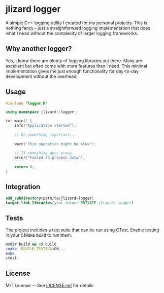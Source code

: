 # jlizard logger

A simple C++ logging utility I created for my personal projects. This is nothing fancy - just a straightforward logging implementation that does what I need without the complexity of larger logging frameworks.

## Why another logger?

Yes, I know there are plenty of logging libraries out there. Many are excellent but often come with more features than I need. This minimal implementation gives me just enough functionality for day-to-day development without the overhead.

## Usage

```cpp
#include "logger.h"

using namespace jlizard::logger;

int main() {
    info("Application started");
    
    // Do something important...
    
    warn("This operation might be slow");
    
    // If something goes wrong
    error("Failed to process data");
    
    return 0;
}
```

## Integration 

``` cmake
add_subdirectory(path/to/jlizard-logger)
target_link_libraries(your_target PRIVATE jlizard::logger)
```

## Tests
The project includes a test suite that can be run using CTest. Enable testing in your CMake build to run them:

``` bash
mkdir build && cd build
cmake -DBUILD_TESTING=ON ..
make
ctest
```

## License
MIT License — See [LICENSE.md](LICENSE.md) for details.
